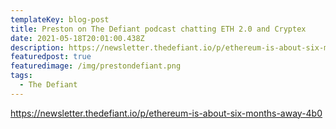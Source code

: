 ```yaml
---
templateKey: blog-post
title: Preston on The Defiant podcast chatting ETH 2.0 and Cryptex
date: 2021-05-18T20:01:00.438Z
description: https://newsletter.thedefiant.io/p/ethereum-is-about-six-months-away-4b0
featuredpost: true
featuredimage: /img/prestondefiant.png
tags:
  - The Defiant
---
```

https://newsletter.thedefiant.io/p/ethereum-is-about-six-months-away-4b0